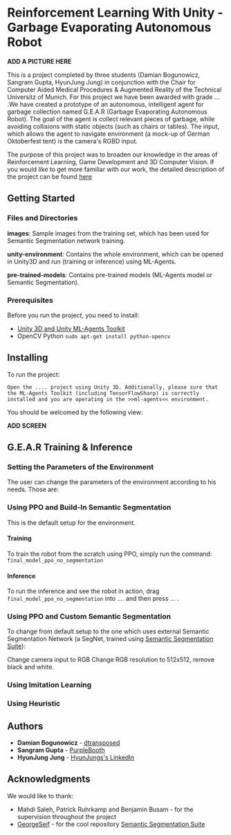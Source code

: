 # Reinforcement Learning With Unity - Garbage Evaporating Autonomous Robot
__ADD A PICTURE HERE__

This is a project completed by three students (Damian Bogunowicz, Sangram Gupta, HyunJung Jung) in conjunction with the Chair for Computer Aided Medical Procedures & Augmented Reality of the Technical Universitz of Munich. For this project we have been awarded with grade ... .We have created a prototype of an autonomous, intelligent agent for garbage collection named G.E.A.R (Garbage Evaporating Autonomous Robot). The goal of the agent is collect relevant pieces of garbage, while avoiding collisions with static objects (such as chairs or tables). The input, which allows the agent to navigate environment (a mock-up of German Oktoberfest tent) is the camera's RGBD input. 

The purpose of this project was to broaden our knowledge in the areas of Reinforcement Learning, Game Development and 3D Computer Vision. If you would like to get more familiar with our work, the detailed description of the project can be found [here](www.todo.com)

## Getting Started

### Files and Directories

__images__: Sample images from the training set, which has been used for Semantic Segmentation network training.

__unity-environment__: Contains the whole environment, which can be opened in Unity3D and run (training or inference) using ML-Agents.

__pre-trained-models__: Contains pre-trained models (ML-Agents model or Semantic Segmentation).

### Prerequisites

Before you run the project, you need to install:

* [Unity 3D and Unity ML-Agents Toolkit](https://github.com/Unity-Technologies/ml-agents/blob/master/docs/Installation.md) 
* OpenCV Python ```sudo apt-get install python-opencv```

## Installing

To run the project:
```
Open the .... project using Unity 3D. Additionally, please sure that the ML-Agents Toolkit (including TensorFlowSharp) is correctly installed and you are operating in the >>ml-agents<< environment.
```
You should be welcomed by the following view:

__ADD SCREEN__

## G.E.A.R Training & Inference

### Setting the Parameters of the Environment 

The user can change the parameters of the environment according to his needs. Those are:

### Using PPO and Build-In Semantic Segmentation

This is the default setup for the environment.

#### Training
To train the robot from the scratch using PPO, simply run the command:
```final_model_ppo_no_segmentation```

#### Inference
To run the inference and see the robot in action, drag ```final_model_ppo_no_segmentation``` into .... and then press ... .

### Using PPO and Custom Semantic Segmentation

To change from default setup to the one which uses external Semantic Segmentation Network (a SegNet, trained using [Semantic Segmentation Suite](https://github.com/GeorgeSeif/Semantic-Segmentation-Suite)):

Change camera input to RGB
Change RGB resolution to 512x512, remove black and white.

### Using Imitation Learning

### Using Heuristic






## Authors

* **Damian Bogunowicz** - [dtransposed](https://dtransposed.github.io)
* **Sangram Gupta** - [PurpleBooth](https://github.com/PurpleBooth)
* **HyunJung Jung** - [HyunJungs's LinkedIn](https://www.linkedin.com/in/hyun-jun-jung-1a5b45107)

## Acknowledgments
We would like to thank:

* Mahdi Saleh, Patrick Ruhrkamp and  Benjamin Busam - for the supervision throughout the project
* [GeorgeSeif](https://github.com/GeorgeSeif) - for the cool repository [Semantic Segmentation Suite](https://github.com/GeorgeSeif/Semantic-Segmentation-Suite)
